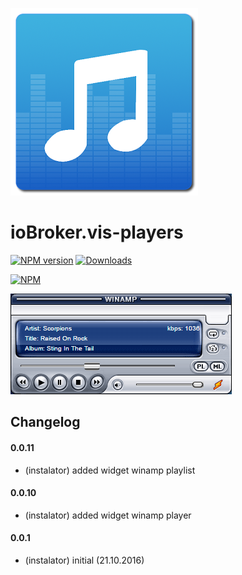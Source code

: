 ![Logo](admin/players.png)
# ioBroker.vis-players
[![NPM version](https://img.shields.io/npm/v/ioBroker.vis-players.svg)](https://www.npmjs.com/package/ioBroker.vis-players)
[![Downloads](https://img.shields.io/npm/dm/ioBroker.vis-players.svg)](https://www.npmjs.com/package/ioBroker.vis-players)

[![NPM](https://nodei.co/npm/ioBroker.vis-players.png?downloads=true)](https://nodei.co/npm/ioBroker.vis-players/)

![winamp](/widgets/players/img/winamp.png)

## Changelog

#### 0.0.11
* (instalator) added widget winamp playlist

#### 0.0.10
* (instalator) added widget winamp player

#### 0.0.1
* (instalator) initial (21.10.2016)
